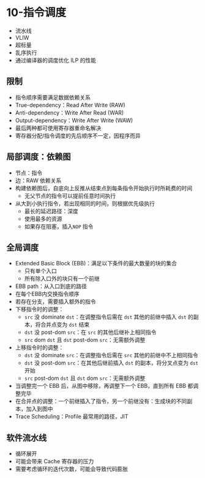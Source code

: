 # 10-指令调度

* 流水线
* VLIW
* 超标量
* 乱序执行
* 通过编译器的调度优化 ILP 的性能

## 限制

* 指令顺序需要满足数据依赖关系
* True-dependency：Read After Write (RAW)
* Anti-dependency：Write After Read (WAR)&#x20;
* Output-dependency：Write After Write (WAW)
* 最后两种都可使用寄存器重命名解决
* 寄存器分配/指令调度的先后顺序不一定，因程序而异

## 局部调度：依赖图

* 节点：指令
* 边：RAW 依赖关系
* 构建依赖图后，自底向上反推从结束点到每条指令开始执行时所耗费的时间
  * 无父节点的指令可以提前任意时间执行
* 从大到小执行指令，若出现相同的时间，则根据优先级执行
  * 最长的延迟路径：深度
  * 使用最多的资源
  * 如果存在阻塞，插入`NOP` 指令

## 全局调度

* Extended Basic Block (EBB)：满足以下条件的最大数量的块的集合
  * 只有单个入口
  * 所有除入口外的块只有一个前继
* EBB path：从入口到底的路径
* 在每个EBB内交换指令顺序
* 若存在分支，需要插入额外的指令
* 下移指令时的调整：
  * `src` 没 dominate `dst`：在调整指令后需在 `dst` 其他的前继中插入 `dst` 的副本，将合并点变为 `dst` 结束
  * `dst` 没 post-dom `src`：在 `src` 的其他后继补上相同指令
  * `src` dom `dst` 且 `dst` post-dom `src`：无需额外调整
* 上移指令时的调整：
  * `dst` 没 dominate `src`：在调整指令后需在 `src` 其他的前继中不上相同指令
  * `dst` 没 post-dom `src`：在其他后继前插入 `dst` 的副本，将分叉点变为 `dst` 开始
  * `src` post-dom `dst` 且 `dst` dom `src`：无需额外调整
* 当调整完一个 EBB 后，从图中移除，再调整下一个 EBB，直到所有 EBB 都调整完毕
* 在合并点的调整：一个前继插入了指令，另一个前继没有：生成块的不同副本，加入到图中
* Trace Scheduling：Profile 最常用的路径，JIT

## 软件流水线

* 循环展开
* 可能会带来 Cache 寄存器的压力
* 需要考虑循环的迭代次数，可能会导致代码膨胀
